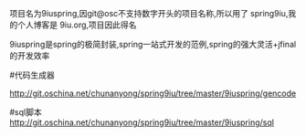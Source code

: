 项目名为9iuspring,因git@osc不支持数字开头的项目名称,所以用了 spring9iu,我的个人博客是 9iu.org,项目因此得名

9iuspring是spring的极简封装,spring一站式开发的范例,spring的强大灵活+jfinal的开发效率

#代码生成器

http://git.oschina.net/chunanyong/spring9iu/tree/master/9iuspring/gencode

#sql脚本
http://git.oschina.net/chunanyong/spring9iu/tree/master/9iuspring/sql